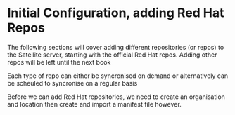 # Initial Configuration, adding Red Hat Repos

The following sections will cover adding different repositories (or repos) to the Satellite server, starting with the official Red Hat repos. Adding other repos will be left until the next book

Each type of repo can either be syncronised on demand or alternatively can be scheuled to syncronise on a regular basis

Before we can add Red Hat repositories, we need to create an organisation and location then create and import a manifest file however.

